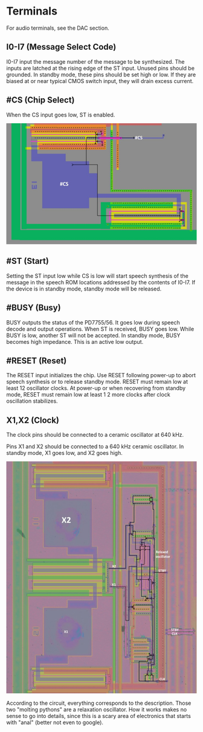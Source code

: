 # Terminals

For audio terminals, see the DAC section.

## I0-I7 (Message Select Code)

I0-I7 input the message number of the message to be 
synthesized. The inputs are latched at the rising edge 
of the ST input. Unused pins should be grounded. In 
standby mode, these pins should be set high or low. If 
they are biased at or near typical CMOS switch input, 
they will drain excess current. 

## #CS (Chip Select)

When the CS input goes low, ST is enabled. 

![Pad_CS](imgstore/Pad_CS.jpg)

## #ST (Start)

Setting the ST input low while CS is low will start 
speech synthesis of the message in the speech ROM 
locations addressed by the contents of I0-I7. If the 
device is in standby mode, standby mode will be 
released.

## #BUSY (Busy)

BUSY outputs the status of the PD7755/56. It goes low 
during speech decode and output operations. When 
ST is received, BUSY goes low. While BUSY is low, 
another ST will not be accepted. In standby mode, 
BUSY becomes high impedance. This is an active low 
output. 

## #RESET (Reset)

The RESET input initializes the chip. Use RESET 
following power-up to abort speech synthesis or to 
release standby mode. RESET must remain low at least 
12 oscillator clocks. At power-up or when recovering 
from standby mode, RESET must remain low at least 1 2 
more clocks after clock oscillation stabilizes. 

## X1,X2 (Clock)

The clock pins should be connected to a ceramic 
oscillator at 640 kHz. 

Pins X1 and X2 should be connected to a 640 kHz 
ceramic oscillator. In standby mode, X1 goes low, and 
X2 goes high.

![Pad_X1_X2](imgstore/Pad_X1_X2.jpg)

According to the circuit, everything corresponds to the description. Those two "molting pythons" are a relaxation oscillator. How it works makes no sense to go into details, since this is a scary area of electronics that starts with "anal" (better not even to google).
